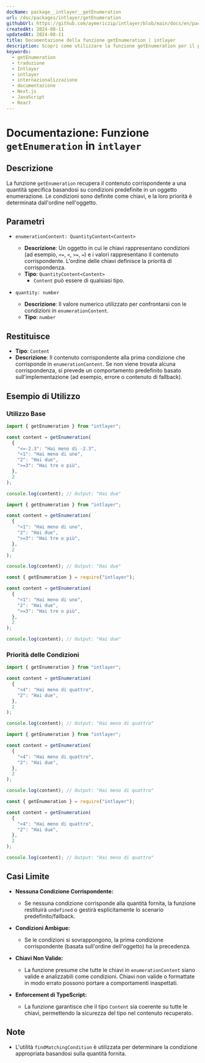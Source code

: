 ```yaml
---
docName: package__intlayer__getEnumeration
url: /doc/packages/intlayer/getEnumeration
githubUrl: https://github.com/aymericzip/intlayer/blob/main/docs/en/packages/intlayer/getEnumeration.md
createdAt: 2024-08-11
updatedAt: 2024-08-11
title: Documentazione della funzione getEnumeration | intlayer
description: Scopri come utilizzare la funzione getEnumeration per il pacchetto intlayer
keywords:
  - getEnumeration
  - traduzione
  - Intlayer
  - intlayer
  - internazionalizzazione
  - documentazione
  - Next.js
  - JavaScript
  - React
---
```


# Documentazione: Funzione `getEnumeration` in `intlayer`

## Descrizione

La funzione `getEnumeration` recupera il contenuto corrispondente a una quantità specifica basandosi su condizioni predefinite in un oggetto enumerazione. Le condizioni sono definite come chiavi, e la loro priorità è determinata dall'ordine nell'oggetto.

## Parametri

- `enumerationContent: QuantityContent<Content>`

  - **Descrizione**: Un oggetto in cui le chiavi rappresentano condizioni (ad esempio, `<=`, `<`, `>=`, `=`) e i valori rappresentano il contenuto corrispondente. L'ordine delle chiavi definisce la priorità di corrispondenza.
  - **Tipo**: `QuantityContent<Content>`
    - `Content` può essere di qualsiasi tipo.

- `quantity: number`

  - **Descrizione**: Il valore numerico utilizzato per confrontarsi con le condizioni in `enumerationContent`.
  - **Tipo**: `number`

## Restituisce

- **Tipo**: `Content`
- **Descrizione**: Il contenuto corrispondente alla prima condizione che corrisponde in `enumerationContent`. Se non viene trovata alcuna corrispondenza, si prevede un comportamento predefinito basato sull'implementazione (ad esempio, errore o contenuto di fallback).

## Esempio di Utilizzo

### Utilizzo Base

```typescript codeFormat="typescript"
import { getEnumeration } from "intlayer";

const content = getEnumeration(
  {
    "<=-2.3": "Hai meno di -2.3",
    "<1": "Hai meno di uno",
    "2": "Hai due",
    ">=3": "Hai tre o più",
  },
  2
);

console.log(content); // Output: "Hai due"
```

```javascript codeFormat="esm"
import { getEnumeration } from "intlayer";

const content = getEnumeration(
  {
    "<1": "Hai meno di uno",
    "2": "Hai due",
    ">=3": "Hai tre o più",
  },
  2
);

console.log(content); // Output: "Hai due"
```

```javascript codeFormat="commonjs"
const { getEnumeration } = require("intlayer");

const content = getEnumeration(
  {
    "<1": "Hai meno di uno",
    "2": "Hai due",
    ">=3": "Hai tre o più",
  },
  2
);

console.log(content); // Output: "Hai due"
```

### Priorità delle Condizioni

```typescript codeFormat="typescript"
import { getEnumeration } from "intlayer";

const content = getEnumeration(
  {
    "<4": "Hai meno di quattro",
    "2": "Hai due",
  },
  2
);

console.log(content); // Output: "Hai meno di quattro"
```

```javascript codeFormat="esm"
import { getEnumeration } from "intlayer";

const content = getEnumeration(
  {
    "<4": "Hai meno di quattro",
    "2": "Hai due",
  },
  2
);

console.log(content); // Output: "Hai meno di quattro"
```

```javascript codeFormat="commonjs"
const { getEnumeration } = require("intlayer");

const content = getEnumeration(
  {
    "<4": "Hai meno di quattro",
    "2": "Hai due",
  },
  2
);

console.log(content); // Output: "Hai meno di quattro"
```

## Casi Limite

- **Nessuna Condizione Corrispondente:**

  - Se nessuna condizione corrisponde alla quantità fornita, la funzione restituirà `undefined` o gestirà esplicitamente lo scenario predefinito/fallback.

- **Condizioni Ambigue:**

  - Se le condizioni si sovrappongono, la prima condizione corrispondente (basata sull'ordine dell'oggetto) ha la precedenza.

- **Chiavi Non Valide:**

  - La funzione presume che tutte le chiavi in `enumerationContent` siano valide e analizzabili come condizioni. Chiavi non valide o formattate in modo errato possono portare a comportamenti inaspettati.

- **Enforcement di TypeScript:**
  - La funzione garantisce che il tipo `Content` sia coerente su tutte le chiavi, permettendo la sicurezza del tipo nel contenuto recuperato.

## Note

- L'utilità `findMatchingCondition` è utilizzata per determinare la condizione appropriata basandosi sulla quantità fornita.
